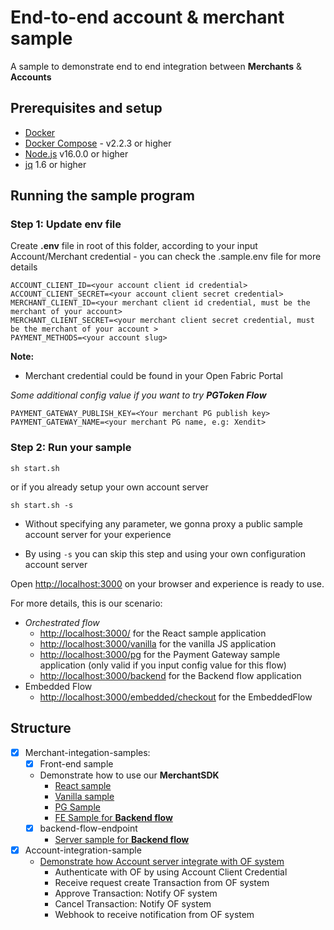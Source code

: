 # End-to-end account & merchant sample

A sample to demonstrate end to end integration between ****Merchants**** & ****Accounts****

## Prerequisites and setup

* [Docker](https://www.docker.com/products/overview)
* [Docker Compose](https://docs.docker.com/compose/overview/) - v2.2.3 or higher
* [Node.js](https://nodejs.org/en/) v16.0.0 or higher
* [jq](https://stedolan.github.io/jq/) 1.6 or higher

## Running the sample program

### Step 1: Update env file

Create **.env** file in root of this folder, according to your input Account/Merchant credential - you can check the .sample.env file for more details

```shell
ACCOUNT_CLIENT_ID=<your account client id credential>
ACCOUNT_CLIENT_SECRET=<your account client secret credential>
MERCHANT_CLIENT_ID=<your merchant client id credential, must be the merchant of your account>
MERCHANT_CLIENT_SECRET=<your merchant client secret credential, must be the merchant of your account >
PAYMENT_METHODS=<your account slug>
```

**Note:**

* Merchant credential could be found in your Open Fabric Portal

*Some additional config value if you want to try ***PGToken Flow****

```shell
PAYMENT_GATEWAY_PUBLISH_KEY=<Your merchant PG publish key>
PAYMENT_GATEWAY_NAME=<your merchant PG name, e.g: Xendit>
```

### Step 2: Run your sample

```shell
sh start.sh
```

or if you already setup your own account server

```shell
sh start.sh -s
```

* Without specifying any parameter, we gonna proxy a public sample account server for your experience

* By using `-s` you can skip this step and using your own configuration account server

Open <http://localhost:3000> on your browser and experience is ready to use.

For more details, this is our scenario:
* _Orchestrated flow_
  * [http://localhost:3000/](http://localhost:3000/) for the React sample application
  * [http://localhost:3000/vanilla](http://localhost:3000/vanilla) for the vanilla JS application
  * [http://localhost:3000/pg](http://localhost:3000/pg) for the Payment Gateway sample application (only valid if you input config value for this flow)
  * [http://localhost:3000/backend](http://localhost:3000/backend) for the Backend flow application
* Embedded Flow
  * [http://localhost:3000/embedded/checkout](http://localhost:3000/embedded/checkout) for the EmbeddedFlow

## Structure

* [x] Merchant-integation-samples:
  * [x] Front-end sample
  * Demonstrate how to use our **MerchantSDK** 
    * [React sample](merchant-integration-samples/frontend-sample/src/FillSample.tsx) 
    * [Vanilla sample](merchant-integration-samples/frontend-sample/server/public/vanilla.html)
    * [PG Sample](merchant-integration-samples/frontend-sample/src/PGSample.tsx)
    * [FE Sample for **Backend flow**](merchant-integration-samples/frontend-sample/src/BackendSample.tsx)
  * [x] backend-flow-endpoint
    * [Server  sample for **Backend flow**](merchant-integration-samples/backend-flow-endpoint/index.js)
* [x] Account-integration-sample
  * [Demonstrate how Account server integrate with OF system](account-integration-sample/index.js)
    * Authenticate with OF by using Account Client Credential
    * Receive request create Transaction from OF system
    * Approve Transaction: Notify OF system
    * Cancel Transaction: Notify OF system
    * Webhook to receive notification from OF system
